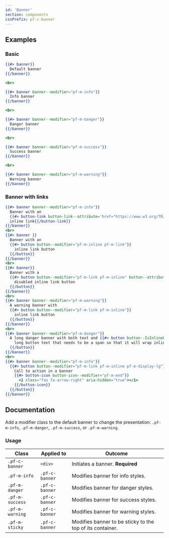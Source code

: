 ```yaml
---
id: 'Banner'
section: components
cssPrefix: pf-c-banner
---
```


## Examples
### Basic
```hbs
{{#> banner}}
  Default banner
{{/banner}}

<br>

{{#> banner banner--modifier="pf-m-info"}}
  Info banner
{{/banner}}

<br>

{{#> banner banner--modifier="pf-m-danger"}}
  Danger banner
{{/banner}}

<br>

{{#> banner banner--modifier="pf-m-success"}}
  Success banner
{{/banner}}

<br>

{{#> banner banner--modifier="pf-m-warning"}}
  Warning banner
{{/banner}}
```

### Banner with links

```hbs
{{#> banner banner--modifier="pf-m-info"}}
  Banner with an 
  {{#> button-link button-link--attribute='href="https://www.w3.org/TR/WCAG20-TECHS/ARIA8.html#ARIA8-examples"' button-link--modifier="pf-m-inline pf-m-link"}}
  inline link{{/button-link}}
{{/banner}}
<br>
{{#> banner }}
  Banner with an 
  {{#> button button--modifier="pf-m-inline pf-m-link"}}
    inline link button
  {{/button}}
{{/banner}}
<br>
{{#> banner}}
  Banner with a 
  {{#> button button--modifier="pf-m-link pf-m-inline" button--attribute="disabled"}}
    disabled inline link button
  {{/button}}
{{/banner}}
<br>
{{#> banner banner--modifier="pf-m-warning"}}
  A warning banner with 
  {{#> button button--modifier="pf-m-link pf-m-inline"}}
    inline link button
  {{/button}}
{{/banner}}
<br>
{{#> banner banner--modifier="pf-m-danger"}}
  A long danger banner with both text and {{#> button button--IsInlineLinkSpan="true" button--attribute='tabindex="0"' button--modifier="pf-m-link pf-m-inline"}}
    long button text that needs to be a span so that it will wrap inline with the text around it.
  {{/button}}
{{/banner}}
<br>
{{#> banner banner--modifier="pf-m-info"}}
  {{#> button button--modifier="pf-m-link pf-m-inline pf-m-display-lg"}}
    Call to action in a banner
    {{#> button-icon button-icon--modifier="pf-m-end"}}
      <i class="fas fa-arrow-right" aria-hidden="true"></i>
    {{/button-icon}}
  {{/button}}
{{/banner}}
```

## Documentation
Add a modifier class to the default banner to change the presentation: `.pf-m-info`, `.pf-m-danger`, `.pf-m-success`, or `.pf-m-warning`.

### Usage
| Class | Applied to | Outcome |
| -- | -- | -- |
| `.pf-c-banner` | `<div>` |  Initiates a banner. **Required** |
| `.pf-m-info` | `.pf-c-banner` |  Modifies banner for info styles. |
| `.pf-m-danger` | `.pf-c-banner` |  Modifies banner for danger styles. |
| `.pf-m-success` | `.pf-c-banner` |  Modifies banner for success styles. |
| `.pf-m-warning` | `.pf-c-banner` |  Modifies banner for warning styles. |
| `.pf-m-sticky` | `.pf-c-banner` |  Modifies banner to be sticky to the top of its container. |
